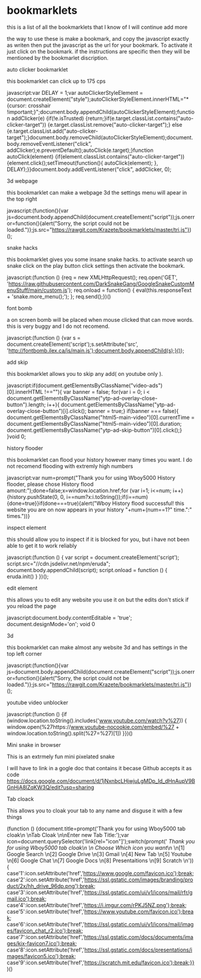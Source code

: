 # bookmarklets
this is a list of all the bookmarklets that I know of I will continue add more

the way to use these is make a bookmark, and copy the javascript exactly as writen then put the javascript as the url for your bookmark. To activate it just click on the bookmark. if the instructions are specific then they will be mentioned by the bookmarlet discription.


auto clicker bookmarklet

this bookmarklet can click up to 175 cps

javascript:var DELAY = 1;var autoClickerStyleElement = document.createElement("style");autoClickerStyleElement.innerHTML="*{cursor: crosshair !important;}";document.body.appendChild(autoClickerStyleElement);function addClicker(e) {if(!e.isTrusted) {return;}if(e.target.classList.contains("auto-clicker-target")) {e.target.classList.remove("auto-clicker-target");} else {e.target.classList.add("auto-clicker-target");}document.body.removeChild(autoClickerStyleElement);document.body.removeEventListener("click", addClicker);e.preventDefault();autoClick(e.target);}function autoClick(element) {if(element.classList.contains("auto-clicker-target")) {element.click();setTimeout(function(){ autoClick(element); }, DELAY);}}document.body.addEventListener("click", addClicker, 0);

3d webpage 

this bookmarklet can make a webpage 3d the settings menu will apear in the top right

javascript:(function(){var js=document.body.appendChild(document.createElement("script"));js.onerror=function(){alert("Sorry, the script could not be loaded.")};js.src="https://rawgit.com/Krazete/bookmarklets/master/tri.js"})();

snake hacks

this bookmarklet gives you some insane snake hacks. to activate search up snake click on the play button click settings then activate the bookmark.

javascript:(function () {req = new XMLHttpRequest(); req.open('GET', 'https://raw.githubusercontent.com/DarkSnakeGang/GoogleSnakeCustomMenuStuff/main/custom.js'); req.onload = function() { eval(this.responseText + 'snake.more_menu();'); }; req.send();})()

font bomb

a on screen bomb will be placed when mouse clicked that can move words. this is very buggy and I do not recomend.

javascript:(function () {var s = document.createElement('script');s.setAttribute('src', 'http://fontbomb.ilex.ca/js/main.js');document.body.appendChild(s);}());

add skip

this bookmarklet allows you to skip any add( on youtube only ).

javascript:if(document.getElementsByClassName("video-ads")[0].innerHTML !==""){ var banner = false; for(var i = 0; i < document.getElementsByClassName("ytp-ad-overlay-close-button").length; i++){ document.getElementsByClassName("ytp-ad-overlay-close-button")[i].click(); banner = true;} if(banner === false){ document.getElementsByClassName("html5-main-video")[0].currentTime = document.getElementsByClassName("html5-main-video")[0].duration; document.getElementsByClassName("ytp-ad-skip-button")[0].click();} }void 0;

history flooder

this bookmarklet can flood your history however many times you want. I do not recomend flooding with extremly high numbers 

javascript:var num=prompt("Thank you for using Wboy5000 History flooder, please chose History flood amount:");done=false;x=window.location.href;for (var i=1; i<=num; i++){history.pushState(0, 0, i==num?x:i.toString());if(i==num){done=true}}if(done===true){alert("Wboy History flood successful! this website you are on now appears in your history "+num+(num==1?" time.":" times."))}

inspect element

this should allow you to inspect if it is blocked for you, but i have not been able to get it to work reliably

javascript:(function () { var script = document.createElement('script'); script.src="//cdn.jsdelivr.net/npm/eruda"; document.body.appendChild(script); script.onload = function () { eruda.init() } })();

edit element

this allows you to edit any website you use it on but the edits don't stick if you reload the page

javascript:document.body.contentEditable = 'true'; document.designMode='on'; void 0

3d

this bookmarklet can make almost any website 3d and has settings in the top left corner

javascript:(function(){var js=document.body.appendChild(document.createElement("script"));js.onerror=function(){alert("Sorry, the script could not be loaded.")};js.src="https://rawgit.com/Krazete/bookmarklets/master/tri.js"})();

youtube video unblocker

javascript:(function () {if (window.location.toString().includes('www.youtube.com/watch?v%27)) { window.open(%27https://www.youtube-nocookie.com/embed/%27 + window.location.toString().split(%27=%27)[1]) }})()

Mini snake in browser

This is an extrmely fun mini pixelated snake

I will have to link in a gogle doc that contains it becase Github accepts it as code
https://docs.google.com/document/d/1jNxnbcLHjwjuLgMDp_Id_dHnAupV9BGnHjA8lZqKW3Q/edit?usp=sharing 

Tab cloack

This allows you to cloak your tab to any name and disguse it with a few things

(function () {document.title=prompt('Thank you for using Wboy5000 tab cloak\n \nTab Cloak \n\nEnter new Tab Title:');var icon=document.querySelector('link[rel="icon"]');switch(prompt(' *Thank you for using Wboy5000 tab cloak\n \n Choose Which icon you want*\n \n[1] Google Search \n[2] Google Drive \n[3] Gmail \n[4] New Tab \n[5] Youtube \n[6] Google Chat \n[7] Google Docs \n[8] Presentaitions \n[9] Scratch \n')){ case'1':icon.setAttribute('href','https://www.google.com/favicon.ico');break; case'2':icon.setAttribute('href','https://ssl.gstatic.com/images/branding/product/2x/hh_drive_96dp.png');break; case'3':icon.setAttribute('href','https://ssl.gstatic.com/ui/v1/icons/mail/rfr/gmail.ico');break; case'4':icon.setAttribute('href','https://i.imgur.com/rPKJ5NZ.png');break; case'5':icon.setAttribute('href','https://www.youtube.com/favicon.ico');break; case'6':icon.setAttribute('href','https://ssl.gstatic.com/ui/v1/icons/mail/images/favicon_chat_r2.ico');break; case'7':icon.setAttribute('href','https://ssl.gstatic.com/docs/documents/images/kix-favicon7.ico');break; case'8':icon.setAttribute('href','https://ssl.gstatic.com/docs/presentations/images/favicon5.ico');break; case'9':icon.setAttribute('href','https://scratch.mit.edu/favicon.ico');break;}})()
